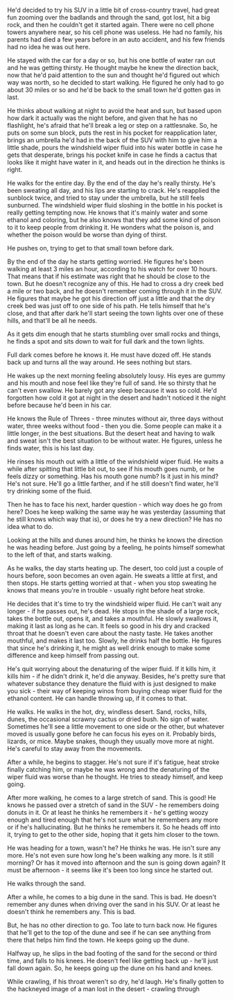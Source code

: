 He'd decided to try his SUV in a little bit of cross-country travel, had great fun zooming over the badlands and through the sand, got lost, hit a big rock, and then he couldn't get it started again. There were no cell phone towers anywhere near, so his cell phone was useless. He had no family, his parents had died a few years before in an auto accident, and his few friends had no idea he was out here.

He stayed with the car for a day or so, but his one bottle of water ran out and he was getting thirsty. He thought maybe he knew the direction back, now that he'd paid attention to the sun and thought he'd figured out which way was north, so he decided to start walking. He figured he only had to go about 30 miles or so and he'd be back to the small town he'd gotten gas in last.

He thinks about walking at night to avoid the heat and sun, but based upon how dark it actually was the night before, and given that he has no flashlight, he's afraid that he'll break a leg or step on a rattlesnake. So, he puts on some sun block, puts the rest in his pocket for reapplication later, brings an umbrella he'd had in the back of the SUV with him to give him a little shade, pours the windshield wiper fluid into his water bottle in case he gets that desperate, brings his pocket knife in case he finds a cactus that looks like it might have water in it, and heads out in the direction he thinks is right.

He walks for the entire day. By the end of the day he's really thirsty. He's been sweating all day, and his lips are starting to crack. He's reapplied the sunblock twice, and tried to stay under the umbrella, but he still feels sunburned. The windshield wiper fluid sloshing in the bottle in his pocket is really getting tempting now. He knows that it's mainly water and some ethanol and coloring, but he also knows that they add some kind of poison to it to keep people from drinking it. He wonders what the poison is, and whether the poison would be worse than dying of thirst.

He pushes on, trying to get to that small town before dark.

By the end of the day he starts getting worried. He figures he's been walking at least 3 miles an hour, according to his watch for over 10 hours. That means that if his estimate was right that he should be close to the town. But he doesn't recognize any of this. He had to cross a dry creek bed a mile or two back, and he doesn't remember coming through it in the SUV. He figures that maybe he got his direction off just a little and that the dry creek bed was just off to one side of his path. He tells himself that he's close, and that after dark he'll start seeing the town lights over one of these hills, and that'll be all he needs.

As it gets dim enough that he starts stumbling over small rocks and things, he finds a spot and sits down to wait for full dark and the town lights.

Full dark comes before he knows it. He must have dozed off. He stands back up and turns all the way around. He sees nothing but stars.

He wakes up the next morning feeling absolutely lousy. His eyes are gummy and his mouth and nose feel like they're full of sand. He so thirsty that he can't even swallow. He barely got any sleep because it was so cold. He'd forgotten how cold it got at night in the desert and hadn't noticed it the night before because he'd been in his car.

He knows the Rule of Threes - three minutes without air, three days without water, three weeks without food - then you die. Some people can make it a little longer, in the best situations. But the desert heat and having to walk and sweat isn't the best situation to be without water. He figures, unless he finds water, this is his last day.

He rinses his mouth out with a little of the windshield wiper fluid. He waits a while after spitting that little bit out, to see if his mouth goes numb, or he feels dizzy or something. Has his mouth gone numb? Is it just in his mind? He's not sure. He'll go a little farther, and if he still doesn't find water, he'll try drinking some of the fluid.

Then he has to face his next, harder question - which way does he go from here? Does he keep walking the same way he was yesterday (assuming that he still knows which way that is), or does he try a new direction? He has no idea what to do.

Looking at the hills and dunes around him, he thinks he knows the direction he was heading before. Just going by a feeling, he points himself somewhat to the left of that, and starts walking.

As he walks, the day starts heating up. The desert, too cold just a couple of hours before, soon becomes an oven again. He sweats a little at first, and then stops. He starts getting worried at that - when you stop sweating he knows that means you're in trouble - usually right before heat stroke.

He decides that it's time to try the windshield wiper fluid. He can't wait any longer - if he passes out, he's dead. He stops in the shade of a large rock, takes the bottle out, opens it, and takes a mouthful. He slowly swallows it, making it last as long as he can. It feels so good in his dry and cracked throat that he doesn't even care about the nasty taste. He takes another mouthful, and makes it last too. Slowly, he drinks half the bottle. He figures that since he's drinking it, he might as well drink enough to make some difference and keep himself from passing out.

He's quit worrying about the denaturing of the wiper fluid. If it kills him, it kills him - if he didn't drink it, he'd die anyway. Besides, he's pretty sure that whatever substance they denature the fluid with is just designed to make you sick - their way of keeping winos from buying cheap wiper fluid for the ethanol content. He can handle throwing up, if it comes to that.

He walks. He walks in the hot, dry, windless desert. Sand, rocks, hills, dunes, the occasional scrawny cactus or dried bush. No sign of water. Sometimes he'll see a little movement to one side or the other, but whatever moved is usually gone before he can focus his eyes on it. Probably birds, lizards, or mice. Maybe snakes, though they usually move more at night. He's careful to stay away from the movements.

After a while, he begins to stagger. He's not sure if it's fatigue, heat stroke finally catching him, or maybe he was wrong and the denaturing of the wiper fluid was worse than he thought. He tries to steady himself, and keep going.

After more walking, he comes to a large stretch of sand. This is good! He knows he passed over a stretch of sand in the SUV - he remembers doing donuts in it. Or at least he thinks he remembers it - he's getting woozy enough and tired enough that he's not sure what he remembers any more or if he's hallucinating. But he thinks he remembers it. So he heads off into it, trying to get to the other side, hoping that it gets him closer to the town.

He was heading for a town, wasn't he? He thinks he was. He isn't sure any more. He's not even sure how long he's been walking any more. Is it still morning? Or has it moved into afternoon and the sun is going down again? It must be afternoon - it seems like it's been too long since he started out.

He walks through the sand.

After a while, he comes to a big dune in the sand. This is bad. He doesn't remember any dunes when driving over the sand in his SUV. Or at least he doesn't think he remembers any. This is bad.

But, he has no other direction to go. Too late to turn back now. He figures that he'll get to the top of the dune and see if he can see anything from there that helps him find the town. He keeps going up the dune.

Halfway up, he slips in the bad footing of the sand for the second or third time, and falls to his knees. He doesn't feel like getting back up - he'll just fall down again. So, he keeps going up the dune on his hand and knees.

While crawling, if his throat weren't so dry, he'd laugh. He's finally gotten to the hackneyed image of a man lost in the desert - crawling through
